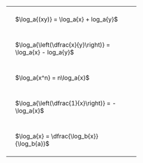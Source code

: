 ---
---

#  
<br>
<style type="text/css">
#T_63c4e th.col_heading {
  text-align: left;
  font-size: 1em;
}
#T_63c4e td {
  text-align: left;
  font-size: 1em;
  padding: 1.5em;
}
#T_63c4e_row0_col0, #T_63c4e_row1_col0, #T_63c4e_row2_col0, #T_63c4e_row3_col0, #T_63c4e_row4_col0 {
  width: 300px;
  white-space: pre-wrap;
}
</style>
<table id="T_63c4e">
  <thead>
  </thead>
  <tbody>
    <tr>
      <td id="T_63c4e_row0_col0" class="data row0 col0" >$\log_a{(xy)} = \log_a{x} + log_a{y}$</td>
    </tr>
    <tr>
      <td id="T_63c4e_row1_col0" class="data row1 col0" >$\log_a{\left(\dfrac{x}{y}\right)} = \log_a{x} - log_a{y}$</td>
    </tr>
    <tr>
      <td id="T_63c4e_row2_col0" class="data row2 col0" >$\log_a{x^n} = n\log_a{x}$</td>
    </tr>
    <tr>
      <td id="T_63c4e_row3_col0" class="data row3 col0" >$\log_a{\left(\dfrac{1}{x}\right)} = -\log_a{x}$</td>
    </tr>
    <tr>
      <td id="T_63c4e_row4_col0" class="data row4 col0" >$\log_a{x} = \dfrac{\log_b{x}}{\log_b{a}}$</td>
    </tr>
  </tbody>
</table>
